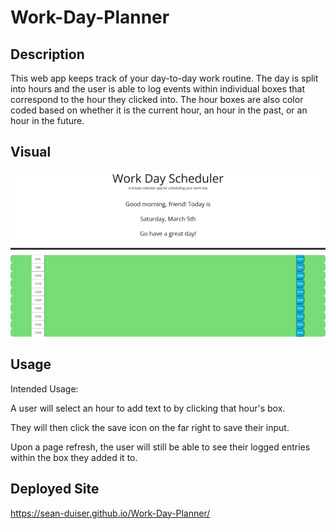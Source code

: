 # Work-Day-Planner

## Description
This web app keeps track of your day-to-day work routine. The day is split into hours and the user is able to log events within individual boxes that correspond to the hour they clicked into. The hour boxes are also color coded based on whether it is the current hour, an hour in the past, or an hour in the future.

## Visual
<img src="./Work Day Scheduler.png">

## Usage
Intended Usage:

A user will select an hour to add text to by clicking that hour's box.

They will then click the save icon on the far right to save their input.

Upon a page refresh, the user will still be able to see their logged entries within the box they added it to.

## Deployed Site
https://sean-duiser.github.io/Work-Day-Planner/